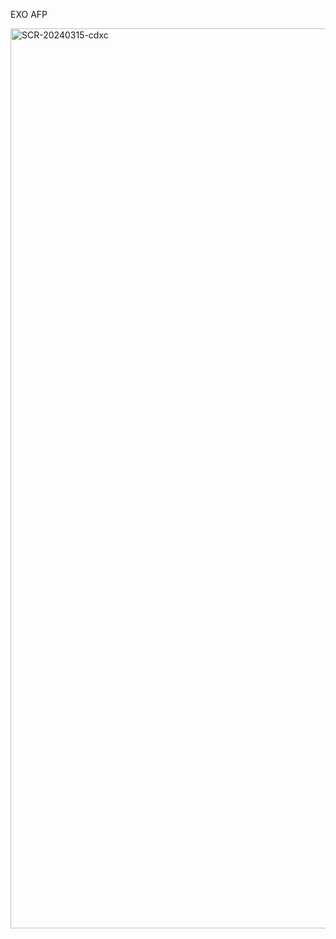 EXO AFP


<img width="1440" alt="SCR-20240315-cdxc" src="https://github.com/ALL-ALL-ALL/Driving-Test/assets/157831738/191e2921-117f-46fe-87d8-c02e7b05acb9">

